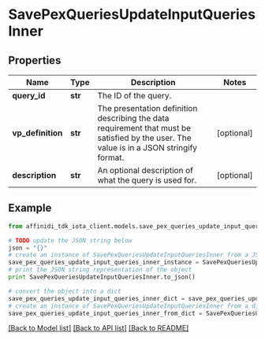 # SavePexQueriesUpdateInputQueriesInner

## Properties

| Name              | Type    | Description                                                                                                                              | Notes      |
| ----------------- | ------- | ---------------------------------------------------------------------------------------------------------------------------------------- | ---------- |
| **query_id**      | **str** | The ID of the query.                                                                                                                     |
| **vp_definition** | **str** | The presentation definition describing the data requirement that must be satisfied by the user. The value is in a JSON stringify format. | [optional] |
| **description**   | **str** | An optional description of what the query is used for.                                                                                   | [optional] |

## Example

```python
from affinidi_tdk_iota_client.models.save_pex_queries_update_input_queries_inner import SavePexQueriesUpdateInputQueriesInner

# TODO update the JSON string below
json = "{}"
# create an instance of SavePexQueriesUpdateInputQueriesInner from a JSON string
save_pex_queries_update_input_queries_inner_instance = SavePexQueriesUpdateInputQueriesInner.from_json(json)
# print the JSON string representation of the object
print SavePexQueriesUpdateInputQueriesInner.to_json()

# convert the object into a dict
save_pex_queries_update_input_queries_inner_dict = save_pex_queries_update_input_queries_inner_instance.to_dict()
# create an instance of SavePexQueriesUpdateInputQueriesInner from a dict
save_pex_queries_update_input_queries_inner_from_dict = SavePexQueriesUpdateInputQueriesInner.from_dict(save_pex_queries_update_input_queries_inner_dict)
```

[[Back to Model list]](../README.md#documentation-for-models) [[Back to API list]](../README.md#documentation-for-api-endpoints) [[Back to README]](../README.md)
